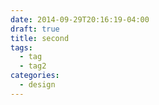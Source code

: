 ```yaml
---
date: 2014-09-29T20:16:19-04:00
draft: true
title: second
tags:
  - tag
  - tag2
categories: 
  - design
---
```


